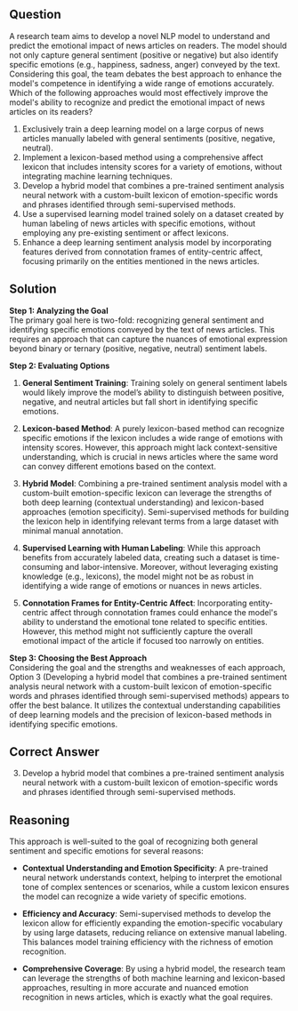 ## Question
A research team aims to develop a novel NLP model to understand and predict the emotional impact of news articles on readers. The model should not only capture general sentiment (positive or negative) but also identify specific emotions (e.g., happiness, sadness, anger) conveyed by the text. Considering this goal, the team debates the best approach to enhance the model's competence in identifying a wide range of emotions accurately. Which of the following approaches would most effectively improve the model's ability to recognize and predict the emotional impact of news articles on its readers?

1. Exclusively train a deep learning model on a large corpus of news articles manually labeled with general sentiments (positive, negative, neutral).
2. Implement a lexicon-based method using a comprehensive affect lexicon that includes intensity scores for a variety of emotions, without integrating machine learning techniques.
3. Develop a hybrid model that combines a pre-trained sentiment analysis neural network with a custom-built lexicon of emotion-specific words and phrases identified through semi-supervised methods.
4. Use a supervised learning model trained solely on a dataset created by human labeling of news articles with specific emotions, without employing any pre-existing sentiment or affect lexicons.
5. Enhance a deep learning sentiment analysis model by incorporating features derived from connotation frames of entity-centric affect, focusing primarily on the entities mentioned in the news articles.

## Solution

**Step 1: Analyzing the Goal**  
The primary goal here is two-fold: recognizing general sentiment and identifying specific emotions conveyed by the text of news articles. This requires an approach that can capture the nuances of emotional expression beyond binary or ternary (positive, negative, neutral) sentiment labels.

**Step 2: Evaluating Options**

1. **General Sentiment Training**: Training solely on general sentiment labels would likely improve the model’s ability to distinguish between positive, negative, and neutral articles but fall short in identifying specific emotions.
   
2. **Lexicon-based Method**: A purely lexicon-based method can recognize specific emotions if the lexicon includes a wide range of emotions with intensity scores. However, this approach might lack context-sensitive understanding, which is crucial in news articles where the same word can convey different emotions based on the context.
   
3. **Hybrid Model**: Combining a pre-trained sentiment analysis model with a custom-built emotion-specific lexicon can leverage the strengths of both deep learning (contextual understanding) and lexicon-based approaches (emotion specificity). Semi-supervised methods for building the lexicon help in identifying relevant terms from a large dataset with minimal manual annotation.
   
4. **Supervised Learning with Human Labeling**: While this approach benefits from accurately labeled data, creating such a dataset is time-consuming and labor-intensive. Moreover, without leveraging existing knowledge (e.g., lexicons), the model might not be as robust in identifying a wide range of emotions or nuances in news articles.
   
5. **Connotation Frames for Entity-Centric Affect**: Incorporating entity-centric affect through connotation frames could enhance the model's ability to understand the emotional tone related to specific entities. However, this method might not sufficiently capture the overall emotional impact of the article if focused too narrowly on entities.

**Step 3: Choosing the Best Approach**  
Considering the goal and the strengths and weaknesses of each approach, Option 3 (Developing a hybrid model that combines a pre-trained sentiment analysis neural network with a custom-built lexicon of emotion-specific words and phrases identified through semi-supervised methods) appears to offer the best balance. It utilizes the contextual understanding capabilities of deep learning models and the precision of lexicon-based methods in identifying specific emotions.

## Correct Answer

3. Develop a hybrid model that combines a pre-trained sentiment analysis neural network with a custom-built lexicon of emotion-specific words and phrases identified through semi-supervised methods.

## Reasoning

This approach is well-suited to the goal of recognizing both general sentiment and specific emotions for several reasons:

- **Contextual Understanding and Emotion Specificity**: A pre-trained neural network understands context, helping to interpret the emotional tone of complex sentences or scenarios, while a custom lexicon ensures the model can recognize a wide variety of specific emotions.
  
- **Efficiency and Accuracy**: Semi-supervised methods to develop the lexicon allow for efficiently expanding the emotion-specific vocabulary by using large datasets, reducing reliance on extensive manual labeling. This balances model training efficiency with the richness of emotion recognition.
  
- **Comprehensive Coverage**: By using a hybrid model, the research team can leverage the strengths of both machine learning and lexicon-based approaches, resulting in more accurate and nuanced emotion recognition in news articles, which is exactly what the goal requires.
